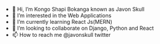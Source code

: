 - 👋 Hi, I’m Kongo Shapi Bokanga known as Javon Skull
- 👀 I’m interested in the Web Applications
- 🌱 I’m currently learning React Js(MERN)
- 💞️ I’m looking to collaborate on Django, Python and React
- 📫 How to reach me @javonskull twitter

<!---
kongo02/kongo02 is a ✨ special ✨ repository because its `README.md` (this file) appears on your GitHub profile.
You can click the Preview link to take a look at your changes.
--->
